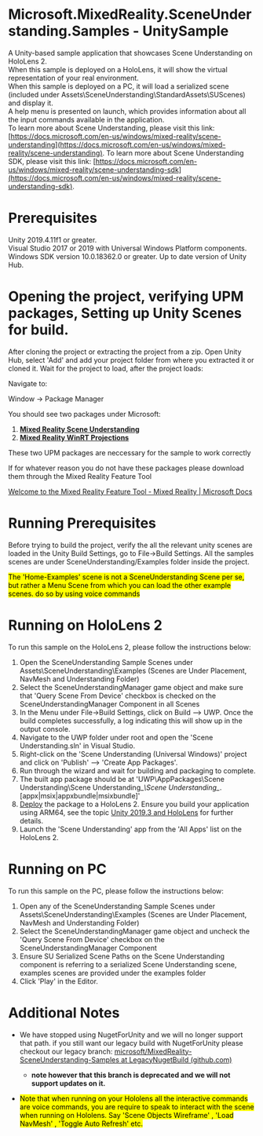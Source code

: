 # Microsoft.MixedReality.SceneUnderstanding.Samples - UnitySample

A Unity-based sample application that showcases Scene Understanding on HoloLens 2.  
When this sample is deployed on a HoloLens, it will show the virtual representation of your real environment.  
When this sample is deployed on a PC, it will load a serialized scene (included under Assets\\SceneUnderstanding\\StandardAssets\\SUScenes) and display it.  
A help menu is presented on launch, which provides information about all the input commands available in the application.  
To learn more about Scene Understanding, please visit this link: [https://docs.microsoft.com/en-us/windows/mixed-reality/scene-understanding](https://docs.microsoft.com/en-us/windows/mixed-reality/scene-understanding). To learn more about Scene Understanding SDK, please visit this link: [https://docs.microsoft.com/en-us/windows/mixed-reality/scene-understanding-sdk](https://docs.microsoft.com/en-us/windows/mixed-reality/scene-understanding-sdk).

# Prerequisites

Unity 2019.4.11f1 or greater.  
Visual Studio 2017 or 2019 with Universal Windows Platform components.  
Windows SDK version 10.0.18362.0 or greater. Up to date version of Unity Hub.

# Opening the project, verifying UPM packages, Setting up Unity Scenes for build.

After cloning the project or extracting the project from a zip. Open Unity Hub, select 'Add' and add your project folder from where you extracted it or cloned it. Wait for the project to load, after the project loads:

Navigate to:

Window -\> Package Manager

You should see two packages under Microsoft:

1. <u>**Mixed Reality Scene Understanding**</u>
2. <u>**Mixed Reality WinRT Projections**</u>

These two UPM packages are neccessary for the sample to work correctly

If for whatever reason you do not have these packages please download them through the Mixed Reality Feature Tool

[Welcome to the Mixed Reality Feature Tool - Mixed Reality | Microsoft Docs](https://docs.microsoft.com/en-us/windows/mixed-reality/develop/unity/welcome-to-mr-feature-tool#:~:text=%20Welcome%20to%20the%20Mixed%20Reality%20Feature%20Tool,project%20changes.%20For%20more%20information,%20see...%20More)

# Running Prerequisites

Before trying to build the project, verify the all the relevant unity scenes are loaded in the Unity Build Settings, go to File-\>Build Settings. All the samples scenes are under SceneUnderstanding/Examples folder inside the project. 

<mark>The 'Home-Examples' scene is not a SceneUnderstanding Scene per se, but rather a Menu Scene from which you can load the other example scenes. do so by using voice commands</mark>

# Running on HoloLens 2

To run this sample on the HoloLens 2, please follow the instructions below:

1. Open the SceneUnderstanding Sample Scenes under Assets\\SceneUnderstanding\\Examples (Scenes are Under Placement, NavMesh and Understanding Folder)
2. Select the SceneUnderstandingManager game object and make sure that 'Query Scene From Device' checkbox is checked on the SceneUnderstandingManager Component in all Scenes
3. In the Menu under File-\>Build Settings, click on Build --\> UWP. Once the build completes successfully, a log indicating this will show up in the output console.
4. Navigate to the UWP folder under root and open the 'Scene Understanding.sln' in Visual Studio.
5. Right-click on the 'Scene Understanding (Universal Windows)' project and click on 'Publish' --\> 'Create App Packages'.
6. Run through the wizard and wait for building and packaging to complete.
7. The built app package should be at 'UWP\\AppPackages\\Scene Understanding\\Scene Understanding\__\\Scene Understanding\__.\[appx|msix|appxbundle|msixbundle\]'
8. [Deploy](https://docs.microsoft.com/en-us/hololens/holographic-custom-apps) the package to a HoloLens 2. Ensure you build your application using ARM64, see the topic [Unity 2019.3 and HoloLens](https://microsoft.github.io/MixedRealityToolkit-Unity/Documentation/BuildAndDeploy.html#unity-20193-and-hololens) for further details.
9. Launch the 'Scene Understanding' app from the 'All Apps' list on the HoloLens 2.

# Running on PC

To run this sample on the PC, please follow the instructions below:

1. Open any of the SceneUnderstanding Sample Scenes under Assets\\SceneUnderstanding\\Examples (Scenes are Under Placement, NavMesh and Understanding Folder)
2. Select the SceneUnderstandingManager game object and uncheck the 'Query Scene From Device' checkbox on the SceneUnderstandingManager Component
3. Ensure SU Serialized Scene Paths on the Scene Understanding component is referring to a serialized Scene Understanding scene, examples scenes are provided under the examples folder
4. Click 'Play' in the Editor.

# Additional Notes

- We have stopped using NugetForUnity and we will no longer support that path. if you still want our legacy build with NugetForUnity please checkout our legacy branch: [microsoft/MixedReality-SceneUnderstanding-Samples at LegacyNugetBuild (github.com)](https://github.com/microsoft/MixedReality-SceneUnderstanding-Samples/tree/LegacyNugetBuild) 
    
    - **note however that this branch is deprecated and we will not support updates on it.**
- <mark>Note that when running on your Hololens all the interactive commands are voice commands, you are require to speak to interact with the scene when running on Hololens. Say 'Scene Objects Wireframe' , 'Load NavMesh' , 'Toggle Auto Refresh' etc.</mark>
